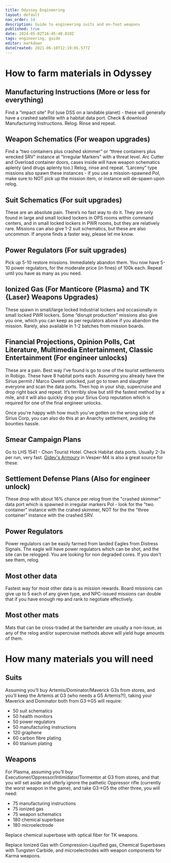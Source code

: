 ```yaml
---
title: Odyssey Engineering
layout: default
nav_order: 14
description: Guide to engineering suits and on-foot weapons
published: true
date: 2024-05-02T16:45:48.810Z
tags: engineering, guide
editor: markdown
dateCreated: 2021-06-10T12:19:05.577Z
---
```


# **__How to farm materials in Odyssey__**

## Manufacturing Instructions (More or less for everything)

Find a “impact site” PoI (use DSS on a landable planet) - these will generally have a crashed satellite with a habitat data port. Check & download Manufacturing Instructions. Relog. Rinse and repeat.

 ##  Weapon Schematics (For weapon upgrades)

Find a “two containers plus crashed skimmer” or “three containers plus wrecked SRV” instance at “Irregular Markers” with a threat level. Arc Cutter and Overload container doors, cases inside will have weapon schematics aplenty (and drugs aplenty too.) Relog, rinse and repeat. “Larceny” type missions also spawn these instances - if you use a mission-spawned PoI, make sure to NOT pick up the mission item, or instance will de-spawn upon relog.

## Suit Schematics (For suit upgrades)

These are an absolute pain. There’s no fast way to do it. They are only found in large and small locked lockers in OPS rooms within command centers, and in small locked lockers in PWR rooms, but they are relatively rare. Missions can also give 1-2 suit schematics, but these are also uncommon. If anyone finds a faster way, please let me know.

## Power Regulators (For suit upgrades)

Pick up 5-10 restore missions. Immediately abandon them. You now have 5-10 power regulators, for the moderate price (in fines) of 100k each. Repeat until you have as many as you need.

## Ionized Gas (For Manticore {Plasma} and TK {Laser} Weapons Upgrades)

These spawn in small/large locked Industrial lockers and occasionally in small locked PWR lockers.
Some “disrupt production” missions also give you one, which you can keep as per regulators above if you abandon the mission.
Rarely, also available in 1-2 batches from mission boards.

## Financial Projections, Opinion Polls, Cat Literature, Multimedia Entertainment, Classic Entertainment (For engineer unlocks)

These are a pain. Best way I’ve found is go to one of the tourist settlements in Robigo. These have 8 habitat ports each. Assuming you already have the Sirius permit / Marco Qwent unlocked, just go to town and slaughter everyone and scan the data ports. Then hop in your ship, supercruise and drop right back and repeat. It’s terribly slow but still the fastest method by a mile, and it will also quickly drop your Sirius Corp reputation which is required for one of the final engineer unlocks.

Once you're happy with how much you've gotten on the wrong side of Sirius Corp, you can also do this at an Anarchy settlement, avoiding the bounties hassle.

## Smear Campaign Plans

Go to LHS 1541 - Chon Tourist Hotel. Check Habitat data ports. Usually 2-3x per run, very fast.
[Gidey's Armoury](https://cdn.discordapp.com/attachments/407073451409670145/863535856606642186/HighResScreenShot_2021-07-10_20-51-01.jpg) in Vesper-M4 is also a great source for these.

## Settlement Defense Plans (Also for engineer unlock)

These drop with about 16% chance per relog from the "crashed skimmer" data port which is spawned in irregular markers PoI - look for the "two container" instance with the crahed skimmer, NOT for the the "three container" instance with the crashed SRV.

## Power Regulators

Power regulators can be easily farmed from landed Eagles from Distress Signals. The eagle will have power regulators which can be shot, and the site can be relogged. You are looking for non degraded cores. If you don't see them, relog.

## Most other data

Fastest way for most other data is as mission rewards. Board missions can give up to 5 each of any given type, and NPC-issued missions can double that if you have enough rep and rank to negotiate effectively.

## Most other mats

Mats that can be cross-traded at the bartender are usually a non-issue, as any of the relog and/or supercruise methods above will yield huge amounts of them.

# __**How many materials you will need**__

## Suits

Assuming you’ll buy Artemis/Dominator/Maverick G3s from stores, and you’ll keep the Artemis at G3 (who needs a G5 Artemis?!), taking your Maverick and Dominator both from G3->G5 will require:
- 50 suit schematics
- 50 health monitors
- 50 power regulators
- 50 manufacturing instructions
- 120 graphene
- 60 carbon fibre plating
- 60 titanium plating

## Weapons

For Plasma, assuming you’ll buy Executioner/Oppressor/Intimidator/Tormentor at G3 from stores, and that you will set aside and utterly ignore the pathetic Oppressor rifle (currently the worst weapon in the game), and take G3->G5 the other three, you will need:
- 75 manufacturing instructions
- 75 ionized gas
- 75 weapon schematics
- 180 chemical superbase
- 180 microelectrode

Replace chemical superbase with optical fiber for TK weapons.

Replace Ionized Gas with Compression-Liquified gas, Chemical Superbases with Tungsten Carbide, and microelectrodes with weapon components for Karma weapons.